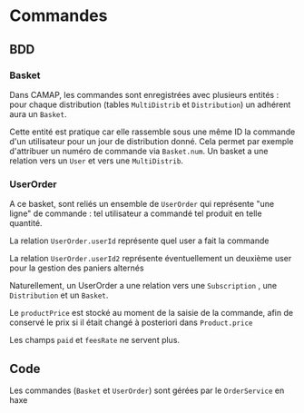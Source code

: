 # Commandes

## BDD

### Basket

Dans CAMAP, les commandes sont enregistrées avec plusieurs entités : pour chaque distribution (tables `MultiDistrib` et `Distribution`) un adhérent aura un `Basket`.

Cette entité est pratique car elle rassemble sous une même ID la commande d'un utilisateur pour un jour de distribution donné. Cela permet par exemple d'attribuer un numéro de commande via `Basket.num`. Un basket a une relation vers un `User` et vers une `MultiDistrib`.

### UserOrder

A ce basket, sont reliés un ensemble de `UserOrder` qui représente "une ligne" de commande : tel utilisateur a commandé tel produit en telle quantité.

La relation `UserOrder.userId` représente quel user a fait la commande

La relation `UserOrder.userId2` représente éventuellement un deuxième user pour la gestion des paniers alternés

Naturellement, un UserOrder a une relation vers une `Subscription` , une `Distribution` et un `Basket`.

Le `productPrice` est stocké au moment de la saisie de la commande, afin de conservé le prix si il était changé à posteriori dans `Product.price`

Les champs `paid` et `feesRate` ne servent plus.

## Code

Les commandes (`Basket` et `UserOrder`) sont gérées par le `OrderService` en haxe
